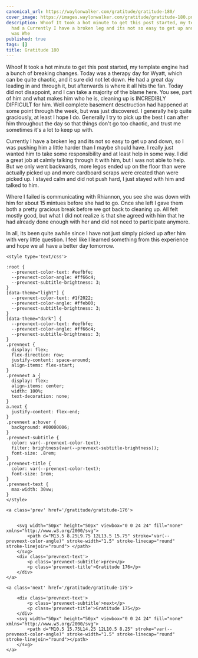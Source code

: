 ```yaml
---
canonical_url: https://waylonwalker.com/gratitude/gratitude-180/
cover_image: https://images.waylonwalker.com/gratitude/gratitude-180.png
description: Whoof It took a hot minute to get this post started, my template engine
  had a Currently I have a broken leg and its not so easy to get up and down, so I
  was Whe
published: true
tags: []
title: Gratitude 180
---
```


Whoof It took a hot minute to get this post started, my template engine had a bunch of breaking changes.  Today was a therapy day for Wyatt, which can be quite chaotic, and it sure did not let down.  He had a great day leading in and through it, but afterwards is where it all hits the fan.  Today did not disappoint, and I can take a majority of the blame here.  You see, part of him and what makes him who he is, cleaning up is INCREDIBLY DIFFICULT for him. Well complete basement desctruction had happened at some point through the week, but was just discovered.  I generally help quite graciously, at least I hope I do. Generally I try to pick up the best I can after him throughout the day so that things don't go too chaotic, and trust me sometimes it's a lot to keep up with.

Currently I have a broken leg and its not so easy to get up and down, so I was pushing him a little harder than I maybe should have.  I really just wanted him to take some responsibility and at least help in some way.  I did a great job at calmly talking through it with him, but I was not able to help.  But we only went backwards, more legos ended up on the floor than were actually picked up and more cardboard scraps were created than were picked up.  I stayed calm and did not push hard, I just stayed with him and talked to him.

Where I failed is communicating with Rhiannon,  you see she was down with him for about 15 mintues before she had to go.  Once she left I gave them both a pretty gracious break before we got back to cleaning up.  All felt mostly good, but what I did not realize is that she agreed with him that he had already done enough with her and did not need to participate anymore.

In all, its been quite awhile since I have not just simply picked up after him with very little question.  I feel like I learned something from this experience and hope we all have a better day tomorrow.
<div class='prevnext'>

    <style type='text/css'>

    :root {
      --prevnext-color-text: #eefbfe;
      --prevnext-color-angle: #ff66c4;
      --prevnext-subtitle-brightness: 3;
    }
    [data-theme="light"] {
      --prevnext-color-text: #1f2022;
      --prevnext-color-angle: #ffeb00;
      --prevnext-subtitle-brightness: 3;
    }
    [data-theme="dark"] {
      --prevnext-color-text: #eefbfe;
      --prevnext-color-angle: #ff66c4;
      --prevnext-subtitle-brightness: 3;
    }
    .prevnext {
      display: flex;
      flex-direction: row;
      justify-content: space-around;
      align-items: flex-start;
    }
    .prevnext a {
      display: flex;
      align-items: center;
      width: 100%;
      text-decoration: none;
    }
    a.next {
      justify-content: flex-end;
    }
    .prevnext a:hover {
      background: #00000006;
    }
    .prevnext-subtitle {
      color: var(--prevnext-color-text);
      filter: brightness(var(--prevnext-subtitle-brightness));
      font-size: .8rem;
    }
    .prevnext-title {
      color: var(--prevnext-color-text);
      font-size: 1rem;
    }
    .prevnext-text {
      max-width: 30vw;
    }
    </style>
    
    <a class='prev' href='/gratitude/gratitude-176'>
    

        <svg width="50px" height="50px" viewbox="0 0 24 24" fill="none" xmlns="http://www.w3.org/2000/svg">
            <path d="M13.5 8.25L9.75 12L13.5 15.75" stroke="var(--prevnext-color-angle)" stroke-width="1.5" stroke-linecap="round" stroke-linejoin="round"> </path>
        </svg>
        <div class='prevnext-text'>
            <p class='prevnext-subtitle'>prev</p>
            <p class='prevnext-title'>Gratitude 176</p>
        </div>
    </a>
    
    <a class='next' href='/gratitude/gratitude-175'>
    
        <div class='prevnext-text'>
            <p class='prevnext-subtitle'>next</p>
            <p class='prevnext-title'>Gratitude 175</p>
        </div>
        <svg width="50px" height="50px" viewbox="0 0 24 24" fill="none" xmlns="http://www.w3.org/2000/svg">
            <path d="M10.5 15.75L14.25 12L10.5 8.25" stroke="var(--prevnext-color-angle)" stroke-width="1.5" stroke-linecap="round" stroke-linejoin="round"></path>
        </svg>
    </a>
  </div>